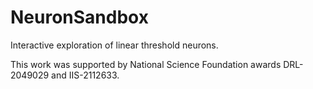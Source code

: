 # NeuronSandbox
Interactive exploration of linear threshold neurons.

This work was supported by National Science Foundation awards DRL-2049029 and IIS-2112633.
